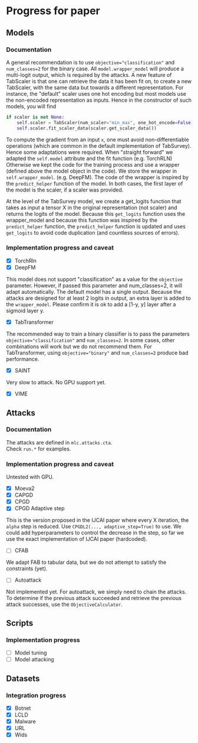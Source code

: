 # Progress for paper

## Models

### Documentation
A general recommendation is to use `objective="classification"` and `num_classes=2` for the binary case.
All `model.wrapper_model` will produce a multi-logit output, which is required by the attacks.
A new feature of TabScaler is that one can retrieve the data it has been fit on, to create a new TabScaler, with the same data but towards a different representation.
For instance, the "default" scaler uses one hot encoding but most models use the non-encoded representation as inputs.
Hence in the constructor of such models, you will find
```python
if scaler is not None:
    self.scaler = TabScaler(num_scaler="min_max", one_hot_encode=False)
    self.scaler.fit_scaler_data(scaler.get_scaler_data())
```

To compute the gradient from an input `x`, one must avoid non-differentiable operations (which are common in the default implementation of TabSurvey). 
Hence some adaptations were required.
When "straight forward" we adapted the `self.model` attribute and the fit function (e.g. TorchRLN)
Otherwise we kept the code for the training process and use a wrapper (defined above the model object in the code). We store the wrapper in `self.wrapper_model`. (e.g. DeepFM). 
The code of the wrapper is inspired by the `predict_helper` function of the model.
In both cases, the first layer of the model is the scaler, if a scaler was provided.

At the level of the TabSurvey model, we create a get_logits function that takes as input a tensor X in the original representation (not scaler) and returns the logits of the model.
Because this `get_logits` function uses the wrapper_model and because this function was inspired by the `predict_helper` function, the `predict_helper` function is updated and uses `get_logits` to avoid code duplication (and countless sources of errors).

### Implementation progress and caveat

- [x] TorchRln
- [x] DeepFM 

This model does not support "classification" as a value for the `objective` parameter.
However, if passed this parameter and num_classes=2, it will adapt automatically.
The default model has a single output. 
Because the attacks are designed for at least 2 logits in output, an extra layer is added to the `wrapper_model`.
Please confirm it is ok to add a [1-y, y] layer after a sigmoid layer y.

- [x] TabTransformer

The recommended way to train a binary classifier is to pass the parameters `objective="classification"` and `num_classes=2`.
In some cases, other combinations will work but we do not recommend them.
For TabTransformer, using `objective="binary"` and `num_classes=2` produce bad performance.

- [x] SAINT 

Very slow to attack. No GPU support yet.

- [x] VIME 

## Attacks

### Documentation

The attacks are defined in `mlc.attacks.cta`.  
Check `run.*` for examples.

### Implementation progress and caveat

Untested with GPU.

- [x] Moeva2
- [x] CAPGD
- [x] CPGD
- [x] CPGD Adaptive step

This is the version proposed in the IJCAI paper where every X iteration, the `alpha` step is reduced.
Use `CPGDL2(..., adaptive_step=True)` to use.
We could add hyperparameters to control the decrease in the step, so far we use the exact implementation of IJCAI paper (hardcoded).

- [ ] CFAB

We adapt FAB to tabular data, but we do not attempt to satisfy the constraints (yet).

- [ ] Autoattack

Not implemented yet.
For autoattack, we simply need to chain the attacks. 
To determine if the previous attack succeeded and retrieve the previous attack successes, use the `ObjectiveCalculator`. 

## Scripts

### Implementation progress 

- [ ] Model tuning
- [ ] Model attacking

## Datasets

### Integration progress

- [x] Botnet
- [x] LCLD
- [x] Malware
- [x] URL
- [x] Wids
